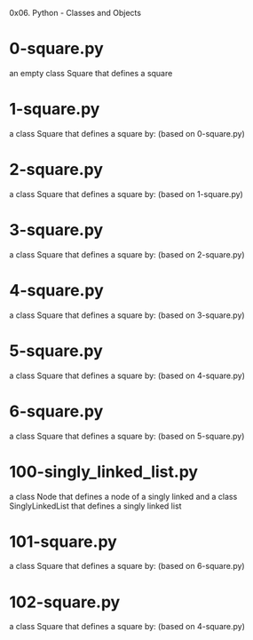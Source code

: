 0x06. Python - Classes and Objects

# 0-square.py
an empty class Square that defines a square

# 1-square.py
a class Square that defines a square by: (based on 0-square.py)

# 2-square.py
a class Square that defines a square by: (based on 1-square.py)

# 3-square.py
a class Square that defines a square by: (based on 2-square.py)

# 4-square.py
a class Square that defines a square by: (based on 3-square.py)

# 5-square.py
a class Square that defines a square by: (based on 4-square.py)

# 6-square.py
a class Square that defines a square by: (based on 5-square.py)

# 100-singly_linked_list.py
a class Node that defines a node of a singly linked and a class SinglyLinkedList that defines a singly linked list

# 101-square.py
a class Square that defines a square by: (based on 6-square.py)

# 102-square.py
a class Square that defines a square by: (based on 4-square.py)
